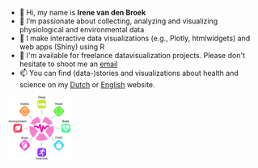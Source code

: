 - 👋 Hi, my name is **Irene van den Broek**
- 👀 I’m passionate about collecting, analyzing and visualizing physiological and environmental data
- 🌱 I make interactive data visualizations (e.g., Plotly, htmlwidgets) and web apps (Shiny) using R
- 🤝 I'm available for freelance datavisualization projects. Please don't hesitate to shoot me an [email](mailto:irenevandenbroek@gmail.com)
- 📫 You can find (data-)stories and visualizations about health and science on my [Dutch](https://jebentwatjemeet.nl/) or [English](https://irenevdb.rbind.io) website.

<img src="https://github.com/IreneVDB/RMedicine2021/blob/main/img/Logo_8factors.png" width="25%">

<!---
IreneVDB/IreneVDB is a ✨ special ✨ repository because its `README.md` (this file) appears on your GitHub profile.
You can click the Preview link to take a look at your changes.
--->
